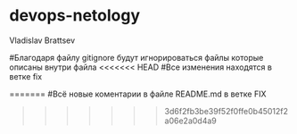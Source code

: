 # devops-netology

Vladislav Brattsev

#Благодаря файлу gitignore будут игнорироваться файлы которые описаны внутри файла
<<<<<<< HEAD
#Все изменения находятся в ветке fix

=======
#Всё новые коментарии в файле README.md в ветке FIX
>>>>>>> 3d6f2fb3be39f52f0ffe0b45012f2a06e2a0d4a9
